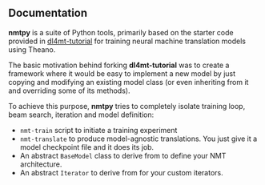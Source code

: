 Documentation
--

**nmtpy** is a suite of Python tools, primarily based on the starter code provided in [dl4mt-tutorial](https://github.com/nyu-dl/dl4mt-tutorial)
for training neural machine translation models using Theano.

The basic motivation behind forking **dl4mt-tutorial** was to create a framework where it would be
easy to implement a new model by just copying and modifying an existing model class (or even
inheriting from it and overriding some of its methods).

To achieve this purpose, **nmtpy** tries to completely isolate training loop, beam search,
iteration and model definition:
  - `nmt-train` script to initiate a training experiment
  - `nmt-translate` to produce model-agnostic translations. You just give it a model checkpoint file and it does its job.
  - An abstract `BaseModel` class to derive from to define your NMT architecture.
  - An abstract `Iterator` to derive from for your custom iterators.
